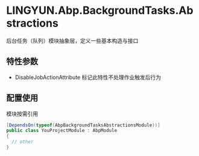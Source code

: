 ﻿# LINGYUN.Abp.BackgroundTasks.Abstractions

后台任务（队列）模块抽象层，定义一些基本构造与接口  

## 特性参数  

* DisableJobActionAttribute		标记此特性不处理作业触发后行为  

## 配置使用

模块按需引用

```csharp
[DependsOn(typeof(AbpBackgroundTasksAbstractionsModule))]
public class YouProjectModule : AbpModule
{
  // other
}
```
